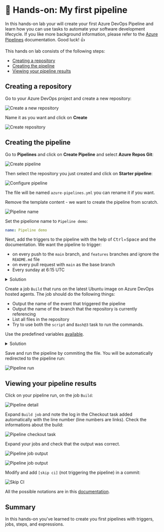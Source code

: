 # 🔨 Hands-on: My first pipeline

In this hands-on lab your will create your first Azure DevOps Pipeline and learn how you can use tasks to automate your software development lifecycle. If you like more background information, please refer to the [Azure Pipelines](https://learn.microsoft.com/en-us/azure/devops/pipelines/get-started/key-pipelines-concepts?view=azure-devops) documentation. Good luck! 👍

This hands on lab consists of the following steps:
- [Creating a repository](#creating-a-repository)
- [Creating the pipeline](#creating-the-pipeline)
- [Viewing your pipeline results](#viewing-your-pipeline-results)

## Creating a repository

Go to your Azure DevOps project and create a new repository:

![Create a new repository](assets/project-create-repo.png)

Name it as you want and click on **Create**

![Create repository](assets/create-repo.png)

## Creating the pipeline

Go to **Pipelines** and click on **Create Pipeline** and select **Azure Repos Git**:

![Create pipeline](assets/create-pipeline.png)

Then select the repository you just created and click on **Starter pipeline**: 

![Configure pipeline](assets/configure-pipeline.png)

The file will be named `azure-pipelines.yml` you can rename it if you want.

Remove the template content - we want to create the pipeline from scratch.

![Pipeline name](assets/create-pipeline-name.png)

Set the pipelione name to `Pipeline demo`:

```YAML
name: Pipeline demo
```

Next, add the triggers to the pipeline with the help of <kbd>Ctrl</kbd>+<kbd>Space</kbd> and the documentation. We want the pipeline to trigger:
  - on every push to the `main` branch, and `features` branches and ignore the `README.md` file
  - on every pull request with `main` as the base branch
  - Every sunday at 6:15 UTC

<details>
  <summary>Solution</summary>

```YAML
trigger:
  branches:
    include:
      - main
      - features/*
  paths:
    exclude:
      - README.md

schedules:
- cron: '15 6 * * 0'
  displayName: Every sunday at 6:15 UTC
  branches:
    include:
    - main
```

</details>

Create a job `Build` that runs on the latest Ubuntu image on Azure DevOps hosted agents. The job should do the following things:
  - Output the name of the event that triggered the pipeline
  - Output the name of the branch that the repository is currently referencing
  - List all files in the repository
  - Try to use both the `script` and `Bash@3` task to run the commands.

Use the predefined variables [available](https://learn.microsoft.com/en-us/azure/devops/pipelines/build/variables?view=azure-devops&tabs=yaml).

<details>
  <summary>Solution</summary>

```YAML
jobs:
- job: Build
  displayName: 'Build job'
  pool:
    vmImage: 'ubuntu-latest'
  steps:
  - script: |
      echo "🎉 The job started by: $(Build.Reason)"
      echo "🔎 The name of your branch is $(Build.SourceBranchName)."
    displayName: 'Run a multi-line script'
  
  - task: Bash@3
    displayName: List files in the repository
    inputs: 
      targetType: 'inline'
      script: |
        echo "The repository $(Build.Repository.Name) contains the following files:"
        tree
```

script and Bash@3 task are equivalent, but by using `Bash@3` you force the script to run in a bash shell.

</details>

Save and run the pipeline by commiting the file. You will be automatically redirected to the pipeline run:

![Pipeline run](assets/first-build-started.png)

## Viewing your pipeline results

Click on your pipeline run, on the job `Build`:

![Pipeline detail](assets/pipeline-detail.png)

Expand `Build job` and note the log in the Checkout task added automatically with the line number (line numbers are links). Check the informations about the build:

![Pipeline checkout task](assets/checkout-task.png)

Expand your jobs and check that the output was correct.

![Pipeline job output](assets/multiline-script.png)

![Pipeline job output](assets/list-repo-content.png)

Modify and add `[skip ci]` (not triggering the pipeline) in a commit:

![Skip CI](assets/skip-ci.png)

All the possible notations are in this [documentation](https://learn.microsoft.com/en-us/azure/devops/pipelines/repos/azure-repos-git?view=azure-devops&tabs=yaml#skipping-ci-for-individual-pushes).

## Summary

In this hands-on you've learned to create you first pipelines with triggers, jobs, steps, and expressions.